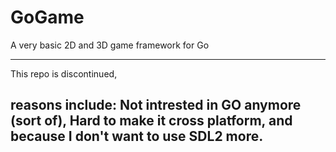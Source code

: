 # GoGame
A very basic 2D and 3D game framework for Go

---
This repo is discontinued,

reasons include: 
Not intrested in GO anymore (sort of),
Hard to make it cross platform,
and because I don't want to use SDL2 more.
---
